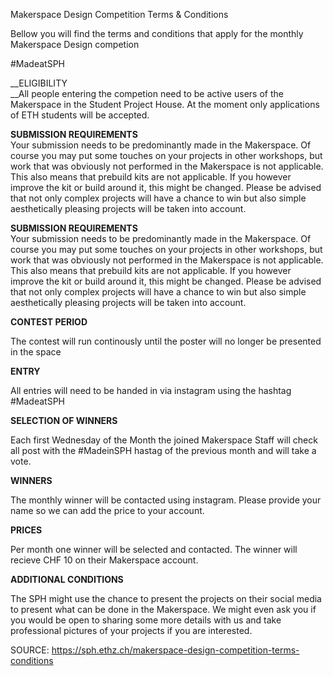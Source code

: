 Makerspace Design Competition Terms & Conditions

Bellow you will find the terms and conditions that apply for the monthly Makerspace Design competion

\#MadeatSPH

__ELIGIBILITY  
__All people entering the competion need to be active users of the Makerspace in the Student Project House. At the moment only applications of ETH students will be accepted.  

__SUBMISSION REQUIREMENTS__  
Your submission needs to be predominantly made in the Makerspace. Of course you may put some touches on your projects in other workshops, but work that was obviously not performed in the Makerspace is not applicable. This also means that prebuild kits are not applicable. If you however improve the kit or build around it, this might be changed. Please be advised that not only complex projects will have a chance to win but also simple aesthetically pleasing projects will be taken into account.

__SUBMISSION REQUIREMENTS__  
Your submission needs to be predominantly made in the Makerspace. Of course you may put some touches on your projects in other workshops, but work that was obviously not performed in the Makerspace is not applicable. This also means that prebuild kits are not applicable. If you however improve the kit or build around it, this might be changed. Please be advised that not only complex projects will have a chance to win but also simple aesthetically pleasing projects will be taken into account.

__CONTEST PERIOD__  

The contest will run continously until the poster will no longer be presented in the space

__ENTRY__

All entries will need to be handed in via instagram using the hashtag \#MadeatSPH

__SELECTION OF WINNERS__

Each first Wednesday of the Month the joined Makerspace Staff will check all post with the \#MadeinSPH hastag of the previous month and will take a vote.

__WINNERS__

The monthly winner will be contacted using instagram. Please provide your name so we can add the price to your account.

__PRICES__

Per month one winner will be selected and contacted. The winner will recieve CHF 10 on their Makerspace account.

__ADDITIONAL CONDITIONS__

The SPH might use the chance to present the projects on their social media to present what can be done in the Makerspace. We might even ask you if you would be open to sharing some more details with us and take professional pictures of your projects if you are interested.



SOURCE: https://sph.ethz.ch/makerspace-design-competition-terms-conditions